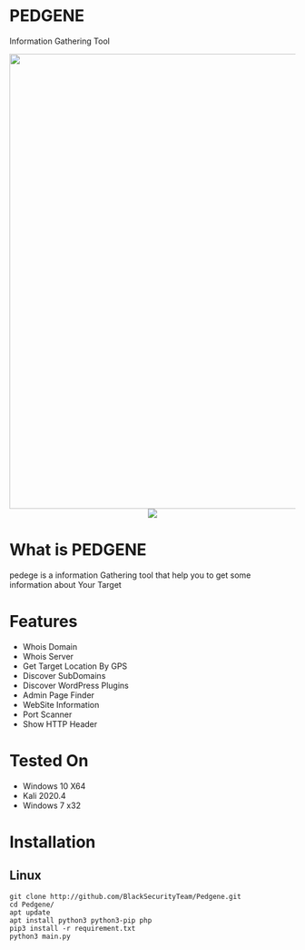 # PEDGENE
Information Gathering Tool


<img src="https://user-images.githubusercontent.com/79002336/107855002-06b85d80-6e35-11eb-82ec-66781813f9d9.PNG" width="800" height="800">   
<center><img src= "https://camo.githubusercontent.com/91d556a58281283e952a53ce252a15afb1a45f6f4c5ae8694ab11f820615f802/68747470733a2f2f696d672e736869656c64732e696f2f62616467652f507974686f6e2d332d627269676874677265656e2e7376673f7374796c653d706c6173746963"> </center>  
         


# What is PEDGENE
pedege is a information Gathering tool that help you to get some information about Your Target

# Features
- Whois Domain
- Whois Server
- Get Target Location By GPS
- Discover SubDomains
- Discover WordPress Plugins
- Admin Page Finder
- WebSite Information
- Port Scanner
- Show HTTP Header





# Tested On 
- Windows 10 X64
- Kali 2020.4
- Windows 7 x32

# Installation
## Linux
```
git clone http://github.com/BlackSecurityTeam/Pedgene.git
cd Pedgene/
apt update
apt install python3 python3-pip php
pip3 install -r requirement.txt
python3 main.py
```
